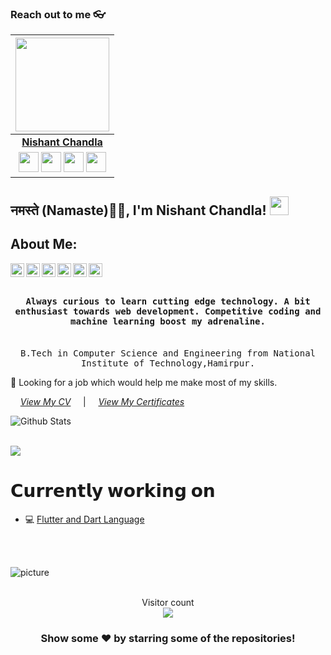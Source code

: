 



 ### Reach out to me 👓

|<a href="https://github.com/NishantChandla"><img src="https://icon-library.net//images/icon-programmer/icon-programmer-14.jpg" width="150px" height="150px" /></a> |
|:---------------------------------------------------------------------------------------------------------------------------------------: |
|          **[Nishant Chandla](hhttps://github.com/NishantChandla)**                                                                                |
|<a href="https://twitter.com/"><img src="https://i.ibb.co/kmgQVyW/twitter.png" width="32px" height="32px"></a> <a href="https://github.com/"><img src="https://cdn.iconscout.com/icon/free/png-256/github-108-438008.png" width="32px" height="32px"></a> <a href="https://www.facebook.com/"><img src="https://i.ibb.co/zmYNW4p/facebook.png" width="32px" height="32px"></a> <a href="https://www.linkedin.com/in/"><img src="https://i.ibb.co/Kx2GSrT/linkedin.png" width="32px" height="32px"></a> |
</p>
<h2>नमस्ते (Namaste)🙏🏻, I'm Nishant Chandla! <img src="https://raw.githubusercontent.com/iampavangandhi/iampavangandhi/master/gifs/Hi.gif" width="30px"></h2>

## About Me:
<a href="https://twitter.com/">
  <img align="left" alt=" Twitter" width="22px" src="https://cdn.jsdelivr.net/npm/simple-icons@v3/icons/twitter.svg" />
</a>
<a href="https://www.linkedin.com/in/">
  <img align="left"  width="22px" src="https://cdn.jsdelivr.net/npm/simple-icons@v3/icons/linkedin.svg" />
</a>
<a href="https://t.me/">
  <img align="left"  width="22px" src="https://cdn.jsdelivr.net/npm/simple-icons@v3/icons/telegram.svg" />
</a>
<a href="https://www.instagram.com/">
  <img align="left"  width="22px" src="https://cdn.jsdelivr.net/npm/simple-icons@v3/icons/instagram.svg" />
</a>
<a href="https://www.reddit.com/">
  <img align="left" width="22px" src="https://cdn.jsdelivr.net/npm/simple-icons@v3/icons/reddit.svg" />
</a>
<a href="https://leetcode.com">
  <img align="left" width="22px" src="https://cdn.jsdelivr.net/npm/simple-icons@v3/icons/leetcode.svg" />
</a>
<a href="https://www.codechef.com>
  <img align="left"  width="22px" src="https://cdn.jsdelivr.net/npm/simple-icons@v3/icons/codechef.svg" />
</a>

<br />
<br />

####  <p align="center"> <samp> Always curious to learn cutting edge technology. A bit enthusiast towards web development. Competitive coding and machine learning boost my adrenaline. <br> <br>

 <p align="center"> <samp>B.Tech in Computer Science and Engineering from National Institute of Technology,Hamirpur.
<br />


🤔 Looking for a job which would help me make most of my skills.

&nbsp; &nbsp; *[View My CV]()*
&nbsp; &nbsp; |  &nbsp; &nbsp; *[View My Certificates]()*
<br />

![Github Stats](https://github-readme-stats.vercel.app/api?username=NishantChandla&show_icons=true&title_color=fff&icon_color=79ff97&text_color=9f9f9f&bg_color=151515)

<br />

<a href="https://github.com/NishantChandla">
  <img align="center" src="https://github-readme-stats.vercel.app/api/top-langs/?username=NishantChandla&theme=radical&hide=glsl,python" />
</a>


# 𝗖𝘂𝗿𝗿𝗲𝗻𝘁𝗹𝘆 𝘄𝗼𝗿𝗸𝗶𝗻𝗴 𝗼𝗻

- 💻 [Flutter and Dart Language]("https://github.com/NishantChandla")
<br />
<br />











![picture](https://raw.githubusercontent.com/saadeghi/saadeghi/master/dino.gif)
<br />
<br />

<p align="center"> 
  Visitor count<br>
  <img src="https://profile-counter.glitch.me/NishantChandla/count.svg" />
</p>


<div align="center">

### Show some ❤️ by starring some of the repositories!

</div>